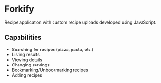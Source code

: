# Forkify

Recipe application with custom recipe uploads developed using JavaScript.

## Capabilities

- Searching for recipes (pizza, pasta, etc.)
- Listing results
- Viewing details
- Changing servings
- Bookmarking/Unbookmarking recipes
- Adding recipes

